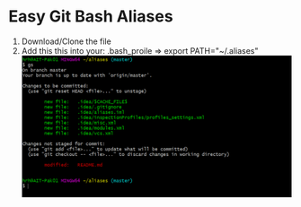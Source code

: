 # Easy Git Bash Aliases
1) Download/Clone the file
2) Add this this into your: .bash_proile => export PATH="~/.aliases"
![](images/git_bash_aliases.png)
